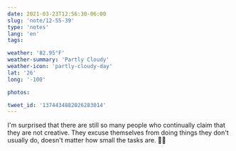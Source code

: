 ```yaml
---
date: 2021-03-23T12:56:30-06:00
slug: 'note/12-55-39'
type: 'notes'
lang: 'en'
tags:

weather: '82.95°F'
weather-summary: 'Partly Cloudy'
weather-icon: 'partly-cloudy-day'
lat: '26'
long: '-100'

photos:

tweet_id: '1374434882026283014'
---
```

I'm surprised that there are still so many people who continually claim that they are not creative. They excuse themselves from doing things they don't usually do, doesn't matter how small the tasks are. 🤦🏻